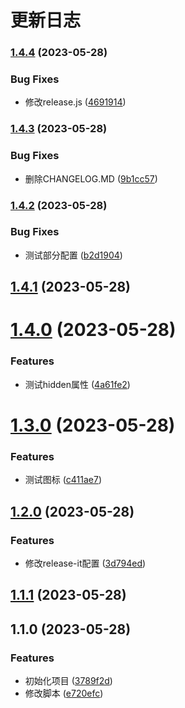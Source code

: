 # 更新日志

### [1.4.4](https://github.com/szvictor/release-it-demo/compare/1.4.3...1.4.4) (2023-05-28)


### Bug Fixes

* 修改release.js ([4691914](https://github.com/szvictor/release-it-demo/commit/4691914dc942627182228caca2fec5ccc86d1fe0))

### [1.4.3](https://github.com/szvictor/release-it-demo/compare/1.4.2...1.4.3) (2023-05-28)


### Bug Fixes

* 删除CHANGELOG.MD ([9b1cc57](https://github.com/szvictor/release-it-demo/commit/9b1cc5709e0d8d8c0f565b4329bd0273620ccd50))

### [1.4.2](https://github.com/szvictor/release-it-demo/compare/1.4.1...1.4.2) (2023-05-28)


### Bug Fixes

* 测试部分配置 ([b2d1904](https://github.com/szvictor/release-it-demo/commit/b2d1904443aba833773a07412f57a492e9b07ec2))

## [1.4.1](https://github.com/szvictor/release-it-demo/compare/1.4.0...1.4.1) (2023-05-28)

# [1.4.0](https://github.com/szvictor/release-it-demo/compare/1.3.0...1.4.0) (2023-05-28)


### Features

* 测试hidden属性 ([4a61fe2](https://github.com/szvictor/release-it-demo/commit/4a61fe2ce61ded8a03677a1694dc09ed93c6b9e2))

# [1.3.0](https://github.com/szvictor/release-it-demo/compare/1.2.0...1.3.0) (2023-05-28)


### Features

* 测试图标 ([c411ae7](https://github.com/szvictor/release-it-demo/commit/c411ae78740ad0ae1996d3bb7b15d642a708a50d))

## [1.2.0](https://github.com/szvictor/release-it-demo/compare/1.1.1...1.2.0) (2023-05-28)


### Features

* 修改release-it配置 ([3d794ed](https://github.com/szvictor/release-it-demo/commit/3d794edc7f33be5c946a7db55098a2c309685498))

## [1.1.1](https://github.com/szvictor/release-it-demo/compare/1.1.0...1.1.1) (2023-05-28)

## 1.1.0 (2023-05-28)


### Features

* 初始化项目 ([3789f2d](https://github.com/szvictor/release-it-demo/commit/3789f2d2a72daa5285f1d8e2b7eb43323f32525e))
* 修改脚本 ([e720efc](https://github.com/szvictor/release-it-demo/commit/e720efc66e5aa26752aedb54ab39a8504ffd14b1))